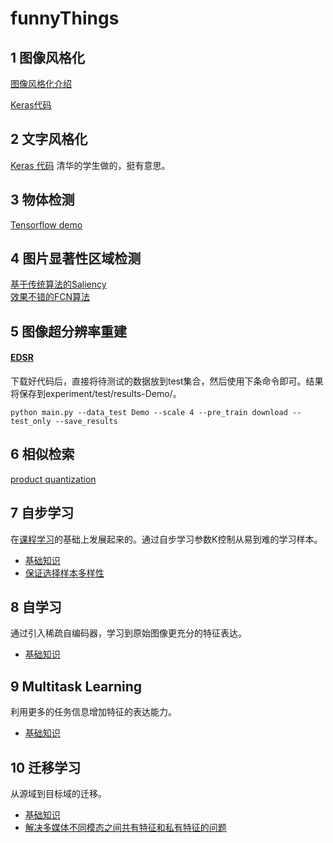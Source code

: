 # funnyThings
## 1 图像风格化
[图像风格化介绍](https://www.jiqizhixin.com/articles/2018-05-15-5)

[Keras代码](https://github.com/keras-team/keras/blob/master/examples/neural_style_transfer.py)

## 2 文字风格化
[Keras 代码](https://github.com/yuweiming70/Style_Migration_For_Artistic_Font_With_CNN) 清华的学生做的，挺有意思。

## 3 物体检测
[Tensorflow demo](https://github.com/tensorflow/models/blob/master/research/object_detection/object_detection_tutorial.ipynb)

## 4 图片显著性区域检测
[基于传统算法的Saliency](https://github.com/yhenon/pyimgsaliency) <br>
[效果不错的FCN算法](https://github.com/NathanUA/BASNet)

## 5 图像超分辨率重建

#### [EDSR](https://github.com/thstkdgus35/EDSR-PyTorch)
下载好代码后，直接将待测试的数据放到test集合，然后使用下条命令即可。结果将保存到experiment/test/results-Demo/。
```
python main.py --data_test Demo --scale 4 --pre_train download --test_only --save_results
```

## 6 相似检索
[product quantization](http://vividfree.github.io/%E6%9C%BA%E5%99%A8%E5%AD%A6%E4%B9%A0/2017/08/05/understanding-product-quantization)

## 7 自步学习
在[课程学习](https://blog.csdn.net/weixin_37805505/article/details/79144854)的基础上发展起来的。通过自步学习参数K控制从易到难的学习样本。<br>
* [基础知识](https://blog.csdn.net/Bear_Kai/article/details/77771127)
* [保证选择样本多样性](http://www.hanlongfei.com/%E6%9C%BA%E5%99%A8%E5%AD%A6%E4%B9%A0/2017/07/28/spld/)

## 8 自学习
通过引入稀疏自编码器，学习到原始图像更充分的特征表达。
* [基础知识](https://blog.csdn.net/jiede1/article/details/76769248)

## 9 Multitask Learning
利用更多的任务信息增加特征的表达能力。
* [基础知识](https://mp.weixin.qq.com/s?__biz=MzIxNDgzNDg3NQ==&mid=2247483961&idx=1&sn=cf3fe6aafd40e87fac1c2689497fec96&chksm=97a0c9eda0d740fb5c673e010912582394597458b4d0f98c1832e5188bdedcce4abcdd20f19f&scene=21#wechat_redirect)

## 10 迁移学习
从源域到目标域的迁移。
* [基础知识](https://zhuanlan.zhihu.com/p/47991650)
* [解决多媒体不同模态之间共有特征和私有特征的问题](https://zhuanlan.zhihu.com/p/49479734)

